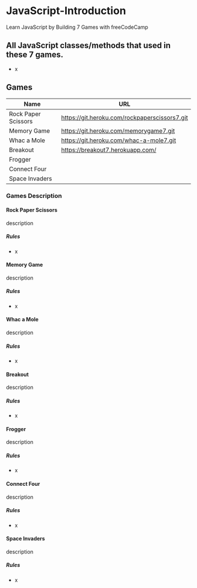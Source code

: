 # JavaScript-Introduction
Learn JavaScript by Building 7 Games with freeCodeCamp

## All JavaScript classes/methods that used in these 7 games.
* x

## Games
| Name | URL | 
| ------------- | ------------- |
|Rock Paper Scissors| https://git.heroku.com/rockpaperscissors7.git |
|Memory Game| https://git.heroku.com/memorygame7.git |
|Whac a Mole| https://git.heroku.com/whac-a-mole7.git |
|Breakout| https://breakout7.herokuapp.com/ |
|Frogger| |
|Connect Four| |
|Space Invaders| |

### Games Description

#### Rock Paper Scissors
  description

##### Rules
* x

#### Memory Game
  description

##### Rules
* x

#### Whac a Mole
  description

##### Rules
* x

#### Breakout
  description

##### Rules
* x

#### Frogger
  description

##### Rules
* x

#### Connect Four
  description

##### Rules
* x

#### Space Invaders
  description

##### Rules
* x
